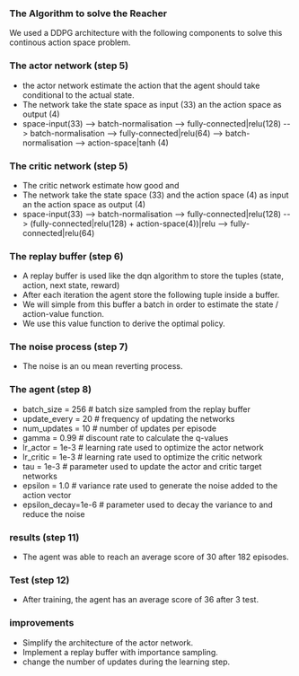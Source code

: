 
### The Algorithm to solve the Reacher
We used a DDPG architecture with the following components to solve this continous action space problem.

### The actor network (step 5)
* the actor network estimate the action that the agent should take conditional to the actual state.
* The network take the state space as input (33) an the action space as output (4)
* space-input(33) --> batch-normalisation --> fully-connected|relu(128) --> batch-normalisation --> fully-connected|relu(64) --> batch-normalisation --> action-space|tanh (4)

### The critic network (step 5)
* The critic network estimate how good and 
* The network take the state space (33) and the action space (4) as input an the action space as output (4)
* space-input(33) --> batch-normalisation --> fully-connected|relu(128) --> (fully-connected|relu(128) + action-space(4))|relu -->  fully-connected|relu(64)

### The replay buffer (step 6)

* A replay buffer is used like the dqn algorithm to store the tuples (state, action, next state, reward)
* After each iteration the agent store the following tuple inside a buffer.
* We will simple from this buffer a batch in order to estimate the state / action-value function.
* We use this value function to derive the optimal policy.

### The noise process (step 7)

* The noise is an ou mean reverting process. 

### The agent (step 8)

* batch_size  = 256   # batch size sampled from the replay buffer
* update_every = 20   # frequency of updating the networks
* num_updates = 10    # number of updates per episode
* gamma = 0.99        # discount rate to calculate the q-values
* lr_actor = 1e-3     # learning rate used to optimize the actor network
* lr_critic = 1e-3    # learning rate used to optimize the critic network
* tau = 1e-3          # parameter used to update the actor and critic target networks 
* epsilon = 1.0       # variance rate used to generate the noise added to the action vector
* epsilon_decay=1e-6  # parameter used to decay the variance to and reduce the noise

### results (step 11)
* The agent was able to reach an average score of 30 after 182 episodes.

### Test (step 12)
* After training, the agent has an average score of 36 after 3 test.

### improvements

* Simplify the architecture of the actor network.
* Implement a replay buffer with importance sampling.
* change the number of updates during the learning step.
